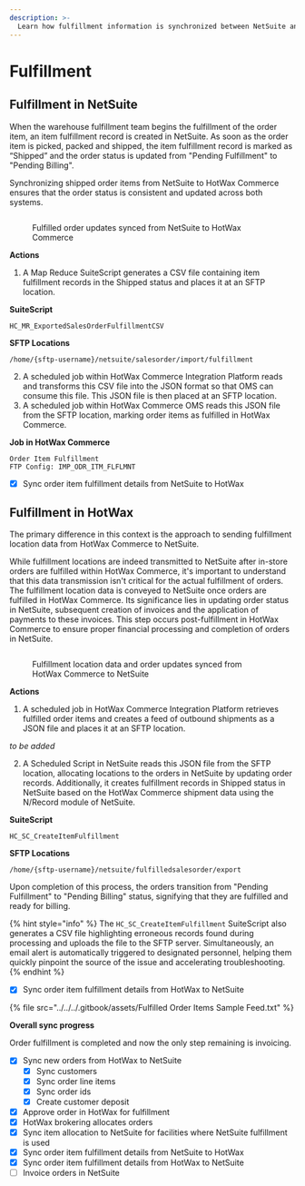 ```yaml
---
description: >-
  Learn how fulfillment information is synchronized between NetSuite and HotWax Commerce.
---
```


# Fulfillment

## Fulfillment in NetSuite

When the warehouse fulfillment team begins the fulfillment of the order item, an item fulfillment record is created in NetSuite. As soon as the order item is picked, packed and shipped, the item fulfillment record is marked as “Shipped” and the order status is updated from "Pending Fulfillment" to "Pending Billing".

Synchronizing shipped order items from NetSuite to HotWax Commerce ensures that the order status is consistent and updated across both systems.

<figure><img src="../../../.gitbook/assets/17.png" alt=""><figcaption><p>Fulfilled order updates synced from NetSuite to HotWax Commerce</p></figcaption></figure>

**Actions**

1. A Map Reduce SuiteScript generates a CSV file containing item fulfillment records in the Shipped status and places it at an SFTP location.

**SuiteScript**

```
HC_MR_ExportedSalesOrderFulfillmentCSV
```

**SFTP Locations**

```
/home/{sftp-username}/netsuite/salesorder/import/fulfillment
```

2. A scheduled job within HotWax Commerce Integration Platform reads and transforms this CSV file into the JSON format so that OMS can consume this file. This JSON file is then placed at an SFTP location.
3. A scheduled job within HotWax Commerce OMS reads this JSON file from the SFTP location, marking order items as fulfilled in HotWax Commerce.

**Job in HotWax Commerce**

```
Order Item Fulfillment
FTP Config: IMP_ODR_ITM_FLFLMNT
```

* [x] Sync order item fulfillment details from NetSuite to HotWax

## Fulfillment in HotWax

The primary difference in this context is the approach to sending fulfillment location data from HotWax Commerce to NetSuite.

While fulfillment locations are indeed transmitted to NetSuite after in-store orders are fulfilled within HotWax Commerce, it's important to understand that this data transmission isn't critical for the actual fulfillment of orders. The fulfillment location data is conveyed to NetSuite once orders are fulfilled in HotWax Commerce. Its significance lies in updating order status in NetSuite, subsequent creation of invoices and the application of payments to these invoices. This step occurs post-fulfillment in HotWax Commerce to ensure proper financial processing and completion of orders in NetSuite.

<figure><img src="../../../.gitbook/assets/18.png" alt=""><figcaption><p>Fulfillment location data and order updates synced from HotWax Commerce to NetSuite</p></figcaption></figure>

**Actions**

1. A scheduled job in HotWax Commerce Integration Platform retrieves fulfilled order items and creates a feed of outbound shipments as a JSON file and places it at an SFTP location.

_to be added_

2. A Scheduled Script in NetSuite reads this JSON file from the SFTP location, allocating locations to the orders in NetSuite by updating order records. Additionally, it creates fulfillment records in Shipped status in NetSuite based on the HotWax Commerce shipment data using the N/Record module of NetSuite.

**SuiteScript**

```
HC_SC_CreateItemFulfillment
```

**SFTP Locations**

```
/home/{sftp-username}/netsuite/fulfilledsalesorder/export
```

Upon completion of this process, the orders transition from "Pending Fulfillment" to "Pending Billing" status, signifying that they are fulfilled and ready for billing.

{% hint style="info" %}
The `HC_SC_CreateItemFulfillment` SuiteScript also generates a CSV file highlighting erroneous records found during processing and uploads the file to the SFTP server. Simultaneously, an email alert is automatically triggered to designated personnel, helping them quickly pinpoint the source of the issue and accelerating troubleshooting.
{% endhint %}

* [x] Sync order item fulfillment details from HotWax to NetSuite

{% file src="../../../.gitbook/assets/Fulfilled Order Items Sample Feed.txt" %}

**Overall sync progress**

Order fulfillment is completed and now the only step remaining is invoicing.

* [x] Sync new orders from HotWax to NetSuite
  * [x] Sync customers
  * [x] Sync order line items
  * [x] Sync order ids
  * [x] Create customer deposit
* [x] Approve order in HotWax for fulfillment
* [x] HotWax brokering allocates orders
* [x] Sync item allocation to NetSuite for facilities where NetSuite fulfillment is used
* [x] Sync order item fulfillment details from NetSuite to HotWax
* [x] Sync order item fulfillment details from HotWax to NetSuite
* [ ] Invoice orders in NetSuite
